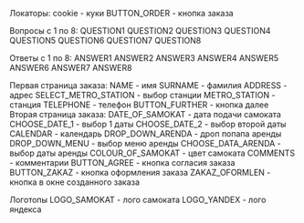 Локаторы:
    cookie - куки
    BUTTON_ORDER - кнопка заказа
 
Вопросы с 1 по 8:
    QUESTION1 
    QUESTION2 
    QUESTION3 
    QUESTION4
    QUESTION5 
    QUESTION6
    QUESTION7
    QUESTION8

Ответы с 1 по 8:
    ANSWER1
    ANSWER2
    ANSWER3
    ANSWER4
    ANSWER5 
    ANSWER6
    ANSWER7
    ANSWER8

Первая страница заказа:
    NAME - имя
    SURNAME - фамилия
    ADDRESS - адрес
    SELECT_METRO_STATION - выбор станции
    METRO_STATION - станция
    TELEPHONE - телефон
    BUTTON_FURTHER - кнопка далее
Вторая страница заказа:
    DATE_OF_SAMOKAT - дата подачи самоката
    CHOOSE_DATE_1 - выбор 1 даты
    CHOOSE_DATE_2 - выбор второй даты
    CALENDAR  - календарь
    DROP_DOWN_ARENDA - дроп попапа аренды
    DROP_DOWN_MENU - выбор меню аренды
    CHOOSE_DATA_ARENDA - выбор даты аренды
    COLOUR_OF_SAMOKAT - цвет самоката
    COMMENTS - комментарии
    BUTTON_AGREE - кнопка согласия заказа
    BUTTON_ZAKAZ - кнопка оформления заказа
    ZAKAZ_OFORMLEN - кнопка в окне созданного заказа

Логотопы
    LOGO_SAMOKAT - лого самоката
    LOGO_YANDEX - лого яндекса